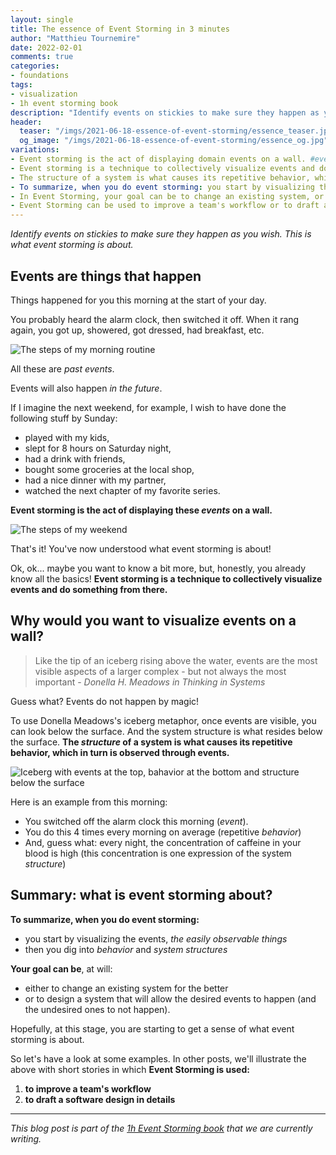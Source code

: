 ```yaml
---
layout: single
title: The essence of Event Storming in 3 minutes
author: "Matthieu Tournemire"
date: 2022-02-01
comments: true
categories:
- foundations
tags:
- visualization
- 1h event storming book
description: "Identify events on stickies to make sure they happen as you wish. This is what event storming is about. Read this post and get an overview of the technique and its benefits."
header:
  teaser: "/imgs/2021-06-18-essence-of-event-storming/essence_teaser.jpg"
  og_image: "/imgs/2021-06-18-essence-of-event-storming/essence_og.jpg"
variations:
- Event storming is the act of displaying domain events on a wall. #eventStorming #EventStormingJournal #facilitation
- Event storming is a technique to collectively visualize events and do something from there. #eventStorming #EventStormingJournal #facilitation
- The structure of a system is what causes its repetitive behavior, which in turn is observed through events in Event Storming. #eventStorming #EventStormingJournal #facilitation
- To summarize, when you do event storming: you start by visualizing the events, and then you dig into behavior and system structures #eventStorming #EventStormingJournal #facilitation
- In Event Storming, your goal can be to change an existing system, or to design a system that will allow the desired events to happen #eventStorming #EventStormingJournal #facilitation
- Event Storming can be used to improve a team's workflow or to draft a software design in details #eventStorming #EventStormingJournal #facilitation
---
```

_Identify events on stickies to make sure they happen as you wish. This is what event storming is about._

## Events are things that happen

Things happened for you this morning at the start of your day.

You probably heard the alarm clock, then switched it off. When it rang again, you got up, showered, got dressed, had breakfast, etc.

![The steps of my morning routine]({{site.url}}{{site.baseurl}}/imgs/2021-06-18-essence-of-event-storming/MyMorningRoutine.jpg)

All these are _past events_.

Events will also happen _in the future_.

If I imagine the next weekend, for example, I wish to have done the following stuff by Sunday:

- played with my kids,
- slept for 8 hours on Saturday night,
- had a drink with friends,
- bought some groceries at the local shop,
- had a nice dinner with my partner,
- watched the next chapter of my favorite series.

**Event storming is the act of displaying these _events_ on a wall.**

![The steps of my weekend]({{site.url}}{{site.baseurl}}/imgs/2021-06-18-essence-of-event-storming/NextWeekEndWish.jpg)

That's it! You've now understood what event storming is about!

Ok, ok... maybe you want to know a bit more, but, honestly, you already know all the basics! **Event storming is a technique to collectively visualize events and do something from there.**

## Why would you want to visualize events on a wall?

> Like the tip of an iceberg rising above the water, events are the most visible aspects of a larger complex - but not always the most important - _Donella H. Meadows in Thinking in Systems_

Guess what? Events do not happen by magic!

To use Donella Meadows's iceberg metaphor, once events are visible, you can look below the surface. And the system structure is what resides below the surface. **The _structure_ of a system is what causes its repetitive behavior, which in turn is observed through events.**

![Iceberg with events at the top, bahavior at the bottom and structure below the surface]({{site.url}}{{site.baseurl}}/imgs/2021-06-18-essence-of-event-storming/iceberg-3273216_640.jpg)

Here is an example from this morning:

- You switched off the alarm clock this morning (_event_).
- You do this 4 times every morning on average (repetitive _behavior_)
- And, guess what: every night, the concentration of caffeine in your blood is high (this concentration is one expression of the system _structure_)

## Summary: what is event storming about?

**To summarize, when you do event storming:**

- you start by visualizing the events, _the easily observable things_
- then you dig into _behavior_ and _system structures_

**Your goal can be**, at will:

- either to change an existing system for the better
- or to design a system that will allow the desired events to happen (and the undesired ones to not happen).

Hopefully, at this stage, you are starting to get a sense of what event storming is about.

So let's have a look at some examples. In other posts, we'll illustrate the above with short stories in which **Event Storming is used:**

1. **to improve a team's workflow**
2. **to draft a software design in details**

----
_This blog post is part of the [1h Event Storming book]({{site.url}}{{site.baseurl}}/1h-event-storming-book/) that we are currently writing._